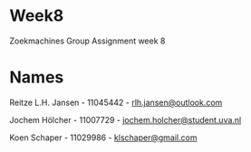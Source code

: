# Week8
Zoekmachines Group Assignment week 8

# Names
Reitze L.H. Jansen - 11045442 - rlh.jansen@outlook.com

Jochem Hölcher - 11007729 - jochem.holcher@student.uva.nl

Koen Schaper - 11029986 - klschaper@gmail.com
